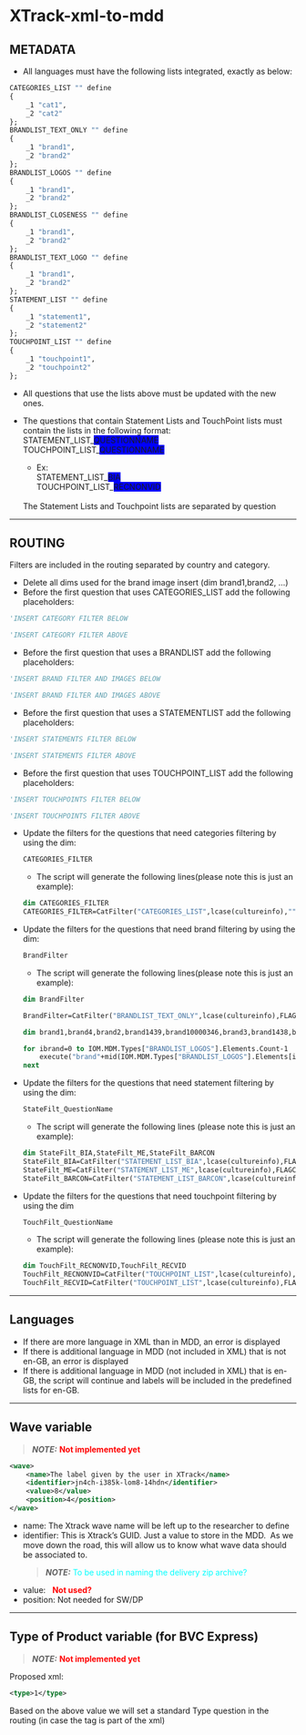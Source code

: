 # XTrack-xml-to-mdd

## METADATA 
- All languages must have the following lists integrated, exactly as below:
```vb
CATEGORIES_LIST "" define
{
    _1 "cat1",
    _2 "cat2"
};
BRANDLIST_TEXT_ONLY "" define
{
    _1 "brand1",
    _2 "brand2"
};
BRANDLIST_LOGOS "" define
{
    _1 "brand1",
    _2 "brand2"
};
BRANDLIST_CLOSENESS "" define
{
    _1 "brand1",
    _2 "brand2"
};
BRANDLIST_TEXT_LOGO "" define
{
    _1 "brand1",
    _2 "brand2"
};
STATEMENT_LIST "" define
{
    _1 "statement1",
    _2 "statement2"
};
TOUCHPOINT_LIST "" define
{
    _1 "touchpoint1",
    _2 "touchpoint2"
};

```
- All questions that use the lists above must be updated with the new ones.
- The questions that contain Statement Lists and TouchPoint lists must contain the lists in the following format:<br/>
    STATEMENT_LIST_<span style="background-color: blue">QUESTIONNAME</span><br/>
    TOUCHPOINT_LIST_<span style="background-color: blue">QUESTIONNAME</span>

    * Ex: <br/>
        STATEMENT_LIST_<span style="background-color: blue">BIA</span><br/>
        TOUCHPOINT_LIST_<span style="background-color: blue">RECNONVID</span>
    <br/>    
    The Statement Lists and Touchpoint lists are separated by question
---
## ROUTING
Filters are included in the routing separated by country and category.

- Delete all dims used for the brand image insert (dim brand1,brand2, …)
- Before the first question that uses CATEGORIES_LIST add the following placeholders:
```vb
'INSERT CATEGORY FILTER BELOW

'INSERT CATEGORY FILTER ABOVE
```
- Before the first question that uses a BRANDLIST add the following placeholders:
```vb
'INSERT BRAND FILTER AND IMAGES BELOW

'INSERT BRAND FILTER AND IMAGES ABOVE
```
- Before the first question that uses a STATEMENTLIST add the following placeholders:
```vb
'INSERT STATEMENTS FILTER BELOW

'INSERT STATEMENTS FILTER ABOVE
```
- Before the first question that uses TOUCHPOINT_LIST add the following placeholders:
```vb
'INSERT TOUCHPOINTS FILTER BELOW

'INSERT TOUCHPOINTS FILTER ABOVE
```
- Update the filters for the questions that need categories filtering by using the dim: 
    ```vb
    CATEGORIES_FILTER
    ```
    -   The script will generate the following lines(please note this is just an example):
    ```vb
    dim CATEGORIES_FILTER
    CATEGORIES_FILTER=CatFilter("CATEGORIES_LIST",lcase(cultureinfo),"",IOM)
    ```
- Update the filters for the questions that need brand filtering by using the dim: 
    ```vb
    BrandFilter
    ```
    -   The script will generate the following lines(please note this is just an example):
    ```vb
    dim BrandFilter

    BrandFilter=CatFilter("BRANDLIST_TEXT_ONLY",lcase(cultureinfo),FLAGCAT.format("a"),IOM)

    dim brand1,brand4,brand2,brand1439,brand10000346,brand3,brand1438,brand10000347,brand180,brand1437,brand1000208,brand1435,ibrand

    for ibrand=0 to IOM.MDM.Types["BRANDLIST_LOGOS"].Elements.Count-1
        execute("brand"+mid(IOM.MDM.Types["BRANDLIST_LOGOS"].Elements[ibrand].Name,1) = "<img src='https://cdn.ipsosinteractive.com/projects/"+IOM.ProjectName+"/logos/"+CText(LCase(CultureInfo))+"/"+mid(IOM.MDM.Types["BRANDLIST_LOGOS"].Elements[ibrand].Name,1)+".jpg' />")
    next
    ```
-   Update the filters for the questions that need statement filtering by using the dim:
    ```vb
    StateFilt_QuestionName
    ```
    -   The script will generate the following lines (please note this is just an example):
    ```vb
    dim StateFilt_BIA,StateFilt_ME,StateFilt_BARCON
    StateFilt_BIA=CatFilter("STATEMENT_LIST_BIA",lcase(cultureinfo),FLAGCAT.format("a"),IOM)
    StateFilt_ME=CatFilter("STATEMENT_LIST_ME",lcase(cultureinfo),FLAGCAT.format("a"),IOM)
    StateFilt_BARCON=CatFilter("STATEMENT_LIST_BARCON",lcase(cultureinfo),FLAGCAT.format("a"),IOM)
    ```
-  Update the filters for the questions that need touchpoint filtering by using the dim
    ```vb
    TouchFilt_QuestionName
    ```
    -   The script will generate the following lines (please note this is just an example):
    ```vb
    dim TouchFilt_RECNONVID,TouchFilt_RECVID
    TouchFilt_RECNONVID=CatFilter("TOUCHPOINT_LIST",lcase(cultureinfo),FLAGCAT.format("a"),IOM)
    TouchFilt_RECVID=CatFilter("TOUCHPOINT_LIST",lcase(cultureinfo),FLAGCAT.format("a"),IOM)
    ```    
---
## Languages
-   If there are more language in XML than in MDD, an error is displayed
-   If there is additional language in MDD (not included in XML) that is not en-GB, an error is displayed
-   If there is additional language in MDD (not included in XML) that is en-GB, the script will continue and labels will be included in the predefined lists for en-GB.
---
## Wave variable
> **_NOTE:_**  <font color="red" ><b>Not implemented yet</b></font>
```xml
<wave>
    <name>The label given by the user in XTrack</name>
    <identifier>jn4ch-i385k-lom8-14hdn</identifier>
    <value>8</value>
    <position>4</position>
</wave>

```
- name: The Xtrack wave name will be left up to the researcher to define
- identifier: This is Xtrack’s GUID. Just a value to store in the MDD.  As we move down the road, this will allow us to know what wave data should be associated to.
    > **_NOTE:_**  <font color="cyan" >To be used in naming the delivery zip archive?</font>
- value:&nbsp;&nbsp; <font color="red" ><b>Not used?</b></font>
- position: Not needed for SW/DP
---
## Type of Product variable (for BVC Express)
> **_NOTE:_**  <font color="red" ><b>Not implemented yet</b></font>

Proposed xml:
```xml
<type>1</type>
```
Based on the above value we will set a standard Type question in the routing (in case the tag is part of the xml)
